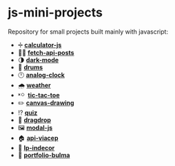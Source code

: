 # js-mini-projects

Repository for small projects built mainly with javascript:

- :heavy_division_sign: [**calculator-js**](https://github.com/LucasMorais1998/js-mini-projects/tree/main/calculator-js)
- :man_technologist: [**fetch-api-posts**](https://github.com/LucasMorais1998/js-mini-projects/tree/main/fetch-api-posts)
- :last_quarter_moon: [**dark-mode**](https://github.com/LucasMorais1998/js-mini-projects/tree/main/dark-mode)
- :drum: [**drums**](https://github.com/LucasMorais1998/js-mini-projects/tree/main/drums)
- :clock12: [**analog-clock**](https://github.com/LucasMorais1998/js-mini-projects/tree/main/analog-clock)
- :cloud_with_rain: [**weather**](https://github.com/LucasMorais1998/js-mini-projects/tree/main/weather)
- <sup><sub><sup><sub>:x: :o:</sub></sup></sub></sup> &nbsp;[**tic-tac-toe**](https://github.com/LucasMorais1998/js-mini-projects/tree/main/tic-tac-toe)
- :pencil2: [**canvas-drawing**](https://github.com/LucasMorais1998/js-mini-projects/tree/main/canvas-drawing)
- :interrobang: [**quiz**](https://github.com/LucasMorais1998/js-mini-projects/tree/main/quiz)
- :pinching_hand: [**dragdrop**](https://github.com/LucasMorais1998/js-mini-projects/tree/main/dragdrop)
- :framed_picture: [**modal-js**](https://github.com/LucasMorais1998/js-mini-projects/tree/main/modal-js)
- :house: [**api-viacep**](https://github.com/LucasMorais1998/js-mini-projects/tree/main/api-viacep)
- :bamboo: [**lp-indecor**](https://github.com/LucasMorais1998/js-mini-projects/tree/main/lp-indecor)
- :green_book: [**portfolio-bulma**](https://github.com/LucasMorais1998/js-mini-projects/tree/main/portfolio-bulma)
